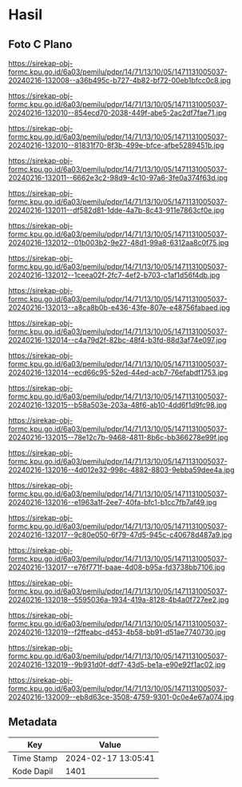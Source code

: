 # Hasil

## Foto C Plano

https://sirekap-obj-formc.kpu.go.id/6a03/pemilu/pdpr/14/71/13/10/05/1471131005037-20240216-132008--a36b495c-b727-4b82-bf72-00eb1bfcc0c8.jpg

https://sirekap-obj-formc.kpu.go.id/6a03/pemilu/pdpr/14/71/13/10/05/1471131005037-20240216-132010--854ecd70-2038-449f-abe5-2ac2df7fae71.jpg

https://sirekap-obj-formc.kpu.go.id/6a03/pemilu/pdpr/14/71/13/10/05/1471131005037-20240216-132010--81831f70-8f3b-499e-bfce-afbe5289451b.jpg

https://sirekap-obj-formc.kpu.go.id/6a03/pemilu/pdpr/14/71/13/10/05/1471131005037-20240216-132011--6662e3c2-98d9-4c10-97a6-3fe0a374f63d.jpg

https://sirekap-obj-formc.kpu.go.id/6a03/pemilu/pdpr/14/71/13/10/05/1471131005037-20240216-132011--df582d81-1dde-4a7b-8c43-911e7863cf0e.jpg

https://sirekap-obj-formc.kpu.go.id/6a03/pemilu/pdpr/14/71/13/10/05/1471131005037-20240216-132012--01b003b2-9e27-48d1-99a8-6312aa8c0f75.jpg

https://sirekap-obj-formc.kpu.go.id/6a03/pemilu/pdpr/14/71/13/10/05/1471131005037-20240216-132012--1ceea02f-2fc7-4ef2-b703-c1af1d56f4db.jpg

https://sirekap-obj-formc.kpu.go.id/6a03/pemilu/pdpr/14/71/13/10/05/1471131005037-20240216-132013--a8ca8b0b-e436-43fe-807e-e48756fabaed.jpg

https://sirekap-obj-formc.kpu.go.id/6a03/pemilu/pdpr/14/71/13/10/05/1471131005037-20240216-132014--c4a79d2f-82bc-48f4-b3fd-88d3af74e097.jpg

https://sirekap-obj-formc.kpu.go.id/6a03/pemilu/pdpr/14/71/13/10/05/1471131005037-20240216-132014--ecd66c95-52ed-44ed-acb7-76efabdf1753.jpg

https://sirekap-obj-formc.kpu.go.id/6a03/pemilu/pdpr/14/71/13/10/05/1471131005037-20240216-132015--b58a503e-203a-48f6-ab10-4dd6f1d9fc98.jpg

https://sirekap-obj-formc.kpu.go.id/6a03/pemilu/pdpr/14/71/13/10/05/1471131005037-20240216-132015--78e12c7b-9468-4811-8b6c-bb366278e99f.jpg

https://sirekap-obj-formc.kpu.go.id/6a03/pemilu/pdpr/14/71/13/10/05/1471131005037-20240216-132016--4d012e32-998c-4882-8803-9ebba59dee4a.jpg

https://sirekap-obj-formc.kpu.go.id/6a03/pemilu/pdpr/14/71/13/10/05/1471131005037-20240216-132016--e1963a1f-2ee7-40fa-bfc1-b1cc7fb7af49.jpg

https://sirekap-obj-formc.kpu.go.id/6a03/pemilu/pdpr/14/71/13/10/05/1471131005037-20240216-132017--9c80e050-6f79-47d5-945c-c40678d487a9.jpg

https://sirekap-obj-formc.kpu.go.id/6a03/pemilu/pdpr/14/71/13/10/05/1471131005037-20240216-132017--e76f771f-baae-4d08-b95a-fd3738bb7106.jpg

https://sirekap-obj-formc.kpu.go.id/6a03/pemilu/pdpr/14/71/13/10/05/1471131005037-20240216-132018--5595036a-1934-419a-8128-4b4a0f727ee2.jpg

https://sirekap-obj-formc.kpu.go.id/6a03/pemilu/pdpr/14/71/13/10/05/1471131005037-20240216-132019--f2ffeabc-d453-4b58-bb91-d51ae7740730.jpg

https://sirekap-obj-formc.kpu.go.id/6a03/pemilu/pdpr/14/71/13/10/05/1471131005037-20240216-132019--9b931d0f-ddf7-43d5-be1a-e90e92f1ac02.jpg

https://sirekap-obj-formc.kpu.go.id/6a03/pemilu/pdpr/14/71/13/10/05/1471131005037-20240216-132009--eb8d63ce-3508-4759-9301-0c0e4e67a074.jpg


## Metadata

| Key        | Value               |
| ---------- | ------------------- |
| Time Stamp | 2024-02-17 13:05:41 |
| Kode Dapil | 1401                |



